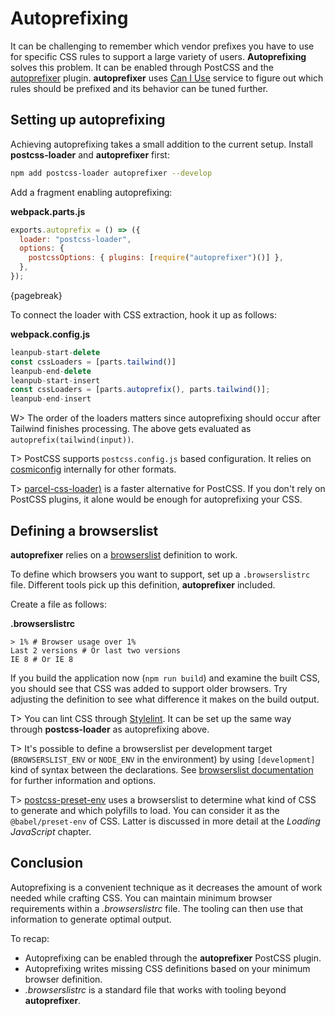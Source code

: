 # Autoprefixing

It can be challenging to remember which vendor prefixes you have to use for specific CSS rules to support a large variety of users. **Autoprefixing** solves this problem. It can be enabled through PostCSS and the [autoprefixer](https://www.npmjs.com/package/autoprefixer) plugin. **autoprefixer** uses [Can I Use](http://caniuse.com/) service to figure out which rules should be prefixed and its behavior can be tuned further.

## Setting up autoprefixing

Achieving autoprefixing takes a small addition to the current setup. Install **postcss-loader** and **autoprefixer** first:

```bash
npm add postcss-loader autoprefixer --develop
```

Add a fragment enabling autoprefixing:

**webpack.parts.js**

```javascript
exports.autoprefix = () => ({
  loader: "postcss-loader",
  options: {
    postcssOptions: { plugins: [require("autoprefixer")()] },
  },
});
```

{pagebreak}

To connect the loader with CSS extraction, hook it up as follows:

**webpack.config.js**

```javascript
leanpub-start-delete
const cssLoaders = [parts.tailwind()]
leanpub-end-delete
leanpub-start-insert
const cssLoaders = [parts.autoprefix(), parts.tailwind()];
leanpub-end-insert
```

W> The order of the loaders matters since autoprefixing should occur after Tailwind finishes processing. The above gets evaluated as `autoprefix(tailwind(input))`.

T> PostCSS supports `postcss.config.js` based configuration. It relies on [cosmiconfig](https://www.npmjs.com/package/cosmiconfig) internally for other formats.

T> [parcel-css-loader)](https://www.npmjs.com/package/parcel-css-loader) is a faster alternative for PostCSS. If you don't rely on PostCSS plugins, it alone would be enough for autoprefixing your CSS.

## Defining a browserslist

**autoprefixer** relies on a [browserslist](https://www.npmjs.com/package/browserslist) definition to work.

To define which browsers you want to support, set up a `.browserslistrc` file. Different tools pick up this definition, **autoprefixer** included.

Create a file as follows:

**.browserslistrc**

```
> 1% # Browser usage over 1%
Last 2 versions # Or last two versions
IE 8 # Or IE 8
```

If you build the application now (`npm run build`) and examine the built CSS, you should see that CSS was added to support older browsers. Try adjusting the definition to see what difference it makes on the build output.

T> You can lint CSS through [Stylelint](http://stylelint.io/). It can be set up the same way through **postcss-loader** as autoprefixing above.

T> It's possible to define a browserslist per development target (`BROWSERSLIST_ENV` or `NODE_ENV` in the environment) by using `[development]` kind of syntax between the declarations. See [browserslist documentation](https://www.npmjs.com/package/browserslist#configuring-for-different-environments) for further information and options.

T> [postcss-preset-env](https://www.npmjs.com/package/postcss-preset-env) uses a browserslist to determine what kind of CSS to generate and which polyfills to load. You can consider it as the `@babel/preset-env` of CSS. Latter is discussed in more detail at the _Loading JavaScript_ chapter.

## Conclusion

Autoprefixing is a convenient technique as it decreases the amount of work needed while crafting CSS. You can maintain minimum browser requirements within a _.browserslistrc_ file. The tooling can then use that information to generate optimal output.

To recap:

- Autoprefixing can be enabled through the **autoprefixer** PostCSS plugin.
- Autoprefixing writes missing CSS definitions based on your minimum browser definition.
- _.browserslistrc_ is a standard file that works with tooling beyond **autoprefixer**.
